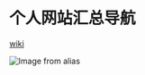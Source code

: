 # 个人网站汇总导航

[wiki](https://web.i-xiao.space/#/wiki)

![Image from alias](~@public/fe-skills/nav.png)